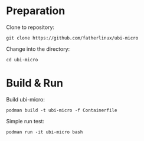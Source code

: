 # Preparation
Clone to repository:

`git clone https://github.com/fatherlinux/ubi-micro`

Change into the directory:

`cd ubi-micro`

# Build & Run
Build ubi-micro:

`podman build -t ubi-micro -f Containerfile`

Simple run test:

`podman run -it ubi-micro bash`


